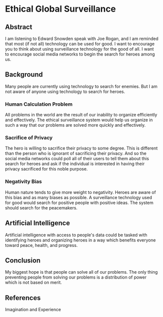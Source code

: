 # Ethical Global Surveillance


## Abstract
I am listening to Edward Snowden speak with Joe Rogan, and I am reminded that most (if not all) technology can be used for good.  I want to encourage you to think about using surveillance technology for the good of all.  I want to encourage social media networks to begin the search for heroes among us.

## Background
Many people are currently using technology to search for enemies.  But I am not aware of anyone using technology to search for heroes.

### Human Calculation Problem
All problems in the world are the result of our inability to organize efficiently and effectively.  The ethical surveillance system would help us organize in such a way that our problems are solved more quickly and effectively.

### Sacrifice of Privacy
The hero is willing to sacrifice their privacy to some degree.  This is different than the person who is ignorant of sacrificing their privacy.  And so the social media networks could poll all of their users to tell them about this search for heroes and ask if the individual is interested in having their privacy sacrificed for this noble purpose.

### Negativity Bias
Human nature tends to give more weight to negativity.  Heroes are aware of this bias and as many biases as possible.  A surveillance technology used for good would search for positive people with positive ideas.  The system should search for the peacemakers.

## Artificial Intelligence

Artificial intelligence with access to people's data could be tasked with identifying heroes and organizing heroes in a way which benefits everyone toward peace, health, and progress.

## Conclusion

My biggest hope is that people can solve all of our problems.  The only thing preventing people from solving our problems is a distribution of power which is not based on merit.

## References

Imagination and Experience

